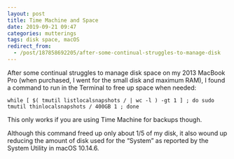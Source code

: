 ```yaml
---
layout: post
title: Time Machine and Space
date: 2019-09-21 09:47
categories: mutterings
tags: disk space, macOS
redirect_from:
  - /post/187858692205/after-some-continual-struggles-to-manage-disk
---
```

After some continual struggles to manage disk space on my 2013 MacBook Pro (when purchased, I went for the small disk and maximum RAM), I found a command to run in the Terminal to free up space when needed:

`while [ $( tmutil listlocalsnapshots / | wc -l ) -gt 1 ] ; do sudo tmutil thinlocalsnapshots / 400GB 1 ; done`

This only works if you are using Time Machine for backups though.

Although this command freed up only about 1/5 of my disk, it also wound up reducing the amount of disk used for the &ldquo;System&rdquo; as reported by the System Utility in macOS 10.14.6.
